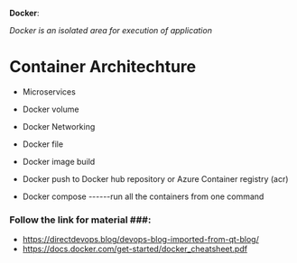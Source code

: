 **Docker**: 

 *Docker is an isolated area for execution of application*

# Container Architechture # 

- Microservices 

- Docker volume 

- Docker Networking 

- Docker file 

- Docker image build 

- Docker push to Docker hub repository or Azure Container registry (acr) 

- Docker compose ------run all the containers from one command 

### Follow the link for material ###: 

 - https://directdevops.blog/devops-blog-imported-from-qt-blog/ 
 - https://docs.docker.com/get-started/docker_cheatsheet.pdf 
 